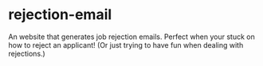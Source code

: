 # rejection-email

An website that generates job rejection emails.
Perfect when your stuck on how to reject an applicant!
(Or just trying to have fun when dealing with rejections.)
